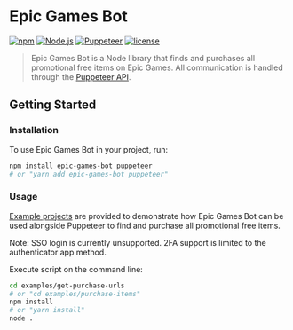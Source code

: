 # Epic Games Bot

<!-- [START badges] -->
[![npm](https://img.shields.io/npm/v/epic-games-bot)](https://www.npmjs.com/package/epic-games-bot)
[![Node.js](https://img.shields.io/badge/environment-Node.js-brightgreen)](#)
[![Puppeteer](https://img.shields.io/badge/API-Puppeteer-brightgreen)](#)
[![license](https://img.shields.io/github/license/george-lim/epic-games-bot)](https://github.com/george-lim/epic-games-bot/blob/master/LICENSE)
<!-- [END badges] -->

> Epic Games Bot is a Node library that finds and purchases all promotional free items on Epic Games. All communication is handled through the [Puppeteer API](https://github.com/puppeteer/puppeteer/blob/v2.1.1/docs/api.md).

<!-- [START getstarted] -->
## Getting Started

### Installation

To use Epic Games Bot in your project, run:

```bash
npm install epic-games-bot puppeteer
# or "yarn add epic-games-bot puppeteer"
```

### Usage

[Example projects](https://github.com/george-lim/epic-games-bot/blob/master/examples) are provided to demonstrate how Epic Games Bot can be used alongside Puppeteer to find and purchase all promotional free items.

Note: SSO login is currently unsupported. 2FA support is limited to the authenticator app method.

Execute script on the command line:
```bash
cd examples/get-purchase-urls
# or "cd examples/purchase-items"
npm install
# or "yarn install"
node .
```
<!-- [END getstarted] -->
